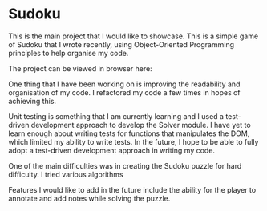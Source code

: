# Sudoku

This is the main project that I would like to showcase. This is a simple game of Sudoku that I wrote recently, using Object-Oriented Programming principles to help organise my code.

The project can be viewed in browser here: 

One thing that I have been working on is improving the readability and organisation of my code. I refactored my code a few times in hopes of achieving this.

Unit testing is something that I am currently learning and I used a test-driven development approach to develop the Solver module. I have yet to learn enough about writing tests for functions that manipulates the DOM, which limited my ability to write tests. In the future, I hope to be able to fully adopt a test-driven development approach in writing my code.

One of the main difficulties was in creating the Sudoku puzzle for hard difficulty. I tried various algorithms 

Features I would like to add in the future include the ability for the player to annotate and add notes while solving the puzzle.